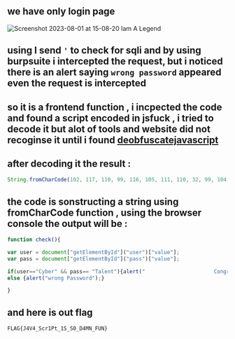 ## we have only login page
![Screenshot 2023-08-01 at 15-08-20 Iam A Legend](https://github.com/kiro6/writeups-ctfs/assets/57776872/01d82ec5-f00b-478d-b1ae-05cded2ff94d)

## using I send `'` to check for sqli and by using burpsuite i intercepted the request, but i noticed there is an alert saying `wrong password` appeared even the request is intercepted

## so it is a frontend function , i incpected the code and found a script encoded in jsfuck , i tried to decode it but alot of tools and website did not recoginse it until i found [deobfuscatejavascript](deobfuscatejavascript.com/)

## after decoding it the result : 
```js
String.fromCharCode(102, 117, 110, 99, 116, 105, 111, 110, 32, 99, 104, 101, 99, 107, 40, 41, 123, 10, 10, 118, 97, 114, 32, 117, 115, 101, 114, 32, 61, 32, 100, 111, 99, 117, 109, 101, 110, 116, 91, 34, 103, 101, 116, 69, 108, 101, 109, 101, 110, 116, 66, 121, 73, 100, 34, 93, 40, 34, 117, 115, 101, 114, 34, 41, 91, 34, 118, 97, 108, 117, 101, 34, 93, 59, 10, 118, 97, 114, 32, 112, 97, 115, 115, 32, 61, 32, 100, 111, 99, 117, 109, 101, 110, 116, 91, 34, 103, 101, 116, 69, 108, 101, 109, 101, 110, 116, 66, 121, 73, 100, 34, 93, 40, 34, 112, 97, 115, 115, 34, 41, 91, 34, 118, 97, 108, 117, 101, 34, 93, 59, 10, 10, 105, 102, 40, 117, 115, 101, 114, 61, 61, 34, 67, 121, 98, 101, 114, 34, 32, 38, 38, 32, 112, 97, 115, 115, 61, 61, 32, 34, 84, 97, 108, 101, 110, 116, 34, 41, 123, 97, 108, 101, 114, 116, 40, 34, 32, 32, 32, 32, 32, 32, 32, 32, 32, 32, 32, 32, 32, 32, 32, 32, 32, 32, 32, 32, 32, 32, 67, 111, 110, 103, 114, 97, 116, 122, 32, 92, 110, 32, 70, 108, 97, 103, 58, 32, 123, 74, 52, 86, 52, 95, 83, 99, 114, 49, 80, 116, 95, 49, 83, 95, 83, 48, 95, 68, 52, 77, 78, 95, 70, 85, 78, 125, 34, 41, 59, 125, 32, 10, 101, 108, 115, 101, 32, 123, 97, 108, 101, 114, 116, 40, 34, 119, 114, 111, 110, 103, 32, 80, 97, 115, 115, 119, 111, 114, 100, 34, 41, 59, 125, 10, 10, 125)
```
## the code is sonstructing a string using fromCharCode function , using the browser console the output will be : 
```js
function check(){

var user = document["getElementById"]("user")["value"];
var pass = document["getElementById"]("pass")["value"];

if(user=="Cyber" && pass== "Talent"){alert("                      Congratz \\n Flag: {J4V4_Scr1Pt_1S_S0_D4MN_FUN}");} 
else {alert("wrong Password");}

}
```

## and here is out flag

```
FLAG{J4V4_Scr1Pt_1S_S0_D4MN_FUN}
```
